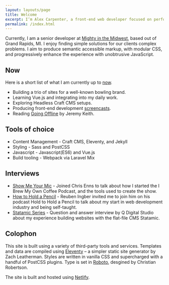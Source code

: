 ```yaml
---
layout: layouts/page
title: Welcome
excerpt: I’m Alex Carpenter, a front-end web developer focused on performance and accessibility.
permalink: /index.html
---
```

Currently, I am a senior developer at [Mighty in the Midwest](http://mightyinthemidwest.com/), based out of Grand Rapids, MI. I enjoy finding simple solutions for our clients complex problems. I aim to produce semantic accessible markup, with modular CSS, and progressively enhance the experience with unobtrusive JavaScript.

## Now

Here is a short list of what I am currently up to [now](https://nownownow.com/about).

* Building a trio of sites for a well-known bowling brand.
* Learning Vue.js and integrating into my daily work.
* Exploring Headless Craft CMS setups.
* Producing front-end development [screencasts](https://www.youtube.com/channel/UC2jJoQlzvLPvnYfowAEVaOg).
* Reading [Going Offline](https://abookapart.com/products/going-offline) by Jeremy Keith.

## Tools of choice

* Content Management - Craft CMS, Eleventy, and Jekyll
* Styling - Sass and PostCSS
* Javascript - Javascript(ES6) and Vue.js
* Build tooling - Webpack via Laravel Mix

## Interviews

* [Show Me Your Mic](https://itunes.apple.com/us/podcast/alex-carpenter-show-me-your-coffee/id602836998?i=1000330208077&mt=2) - Joined Chris Enns to talk about how I started the I Brew My Own Coffee Podcast, and the tools used to create the show.
* [How to Hold a Pencil](https://itunes.apple.com/us/podcast/013-alex-carpenter/id738646287?i=1000264786894&mt=2) - Reuben Ingber invited me to join him on his podcast Hold to Hold a Pencil to talk about my start in web development industry and being self-taught.
* [Statamic Series](http://www.qdigitalstudio.com/library/statamic-series-alex-carpenter) - Question and answer interview by Q Digital Studio about my experience building websites with the flat-file CMS Statamic.

## Colophon

This site is built using a variety of third-party tools and services. Templates and data are compiled using [Eleventy](https://www.11ty.io/) – a simpler static site generator by Zach Leatherman. Styles are written in vanilla CSS and supercharged with a handful of PostCSS plugins. Type is set in [Roboto](https://fonts.google.com/specimen/Roboto), desgined by Christian Robertson.

The site is built and hosted using [Netlify](https://www.netlify.com/).
